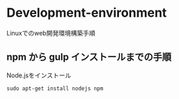 # Development-environment
Linuxでのweb開発環境構築手順　

## npm から gulp インストールまでの手順  
  Node.jsをインストール  
~~~
sudo apt-get install nodejs npm
~~~

